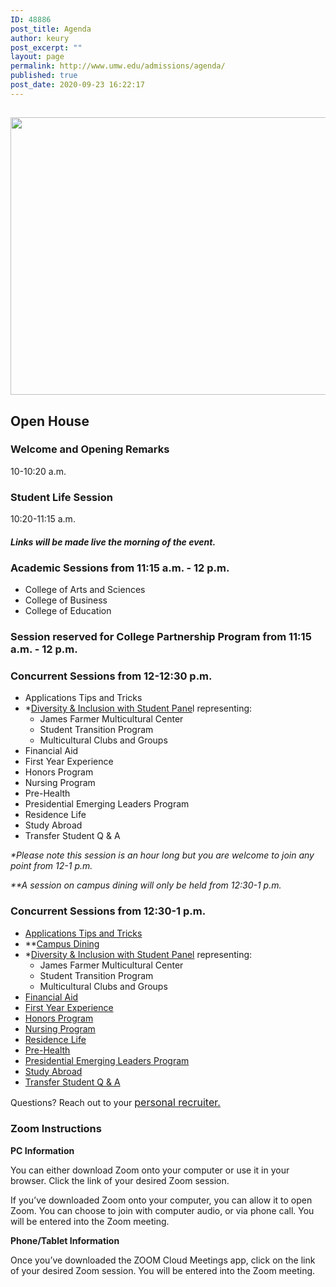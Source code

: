 ```yaml
---
ID: 48886
post_title: Agenda
author: keury
post_excerpt: ""
layout: page
permalink: http://www.umw.edu/admissions/agenda/
published: true
post_date: 2020-09-23 16:22:17
---
```

<h2><img class="aligncenter size-page-feature wp-image-48887" src="http://www.umw.edu/admissions/wp-content/uploads/sites/6/2020/09/Lee-Hall-Sept-2020-1140x460.jpg" alt="" width="1100" height="444" /></h2>
<h2>Open House</h2>
<h3><strong>Welcome and Opening Remarks
</strong></h3>
10-10:20 a.m.
<h3><strong>Student Life Session
</strong></h3>
10:20-11:15 a.m.
<h4><em>Links will be made live the morning of the event.  </em></h4>
<h3><strong>Academic Sessions from 11:15 a.m. - 12 p.m.</strong></h3>
<ul>
 	<li>College of Arts and Sciences</li>
 	<li>College of Business</li>
 	<li>College of Education</li>
</ul>
<h3>Session reserved for College Partnership Program from 11:15 a.m. - 12 p.m.</h3>
<h3><strong>Concurrent Sessions from 12-12:30 p.m.</strong></h3>
<ul>
 	<li>Applications Tips and Tricks</li>
 	<li>*<a href="https://umw-sso.zoom.us/j/82735344754?pwd=ZFE0RzArbHpUTG0rSTc0WWVSRW5GZz09">Diversity &amp; Inclusion with Student Pane</a>l representing:
<ul>
 	<li>James Farmer Multicultural Center</li>
 	<li>Student Transition Program</li>
 	<li>Multicultural Clubs and Groups</li>
</ul>
</li>
 	<li>Financial Aid</li>
 	<li>First Year Experience</li>
 	<li>Honors Program</li>
 	<li>Nursing Program</li>
 	<li>Pre-Health</li>
 	<li>Presidential Emerging Leaders Program</li>
 	<li>Residence Life</li>
 	<li>Study Abroad</li>
 	<li>Transfer Student Q &amp; A</li>
</ul>
<em>*Please note this session is an hour long but you are welcome to join any point from 12-1 p.m.</em>

<em>**A session on campus dining will only be held from 12:30-1 p.m. </em>
<h3><strong>Concurrent Sessions from 12:30-1 p.m.</strong></h3>
<ul>
 	<li><a href="https://umw-sso.zoom.us/j/85220801343?pwd=WGU2blB2KzNZSUU1Z0dSaUZNVmtZQT09">Applications Tips and Tricks</a></li>
 	<li>**<a href="https://umw-sso.zoom.us/j/89204093944?pwd=bmZ4R3NOMVBmdjMzeUV2YTZXV29oUT09">Campus Dining</a></li>
 	<li>*<a href="https://umw-sso.zoom.us/j/82735344754?pwd=ZFE0RzArbHpUTG0rSTc0WWVSRW5GZz09">Diversity &amp; Inclusion with Student Panel</a> representing:
<ul>
 	<li>James Farmer Multicultural Center</li>
 	<li>Student Transition Program</li>
 	<li>Multicultural Clubs and Groups</li>
</ul>
</li>
 	<li><a href="https://umw-sso.zoom.us/j/88098691415?pwd=OU1mcTBjN2lrMUt4RmcrNHpzWXB4UT09">Financial Aid</a></li>
 	<li><a href="https://umw-sso.zoom.us/j/86323368421?pwd=WGZuSkZOYzZOVnFUeXBtS0VsbnVVZz09">First Year Experience</a></li>
 	<li><a href="https://umw-sso.zoom.us/j/86516978770?pwd=cVhOU0VmTHo3VFdaUGh6azNodFNLZz09">Honors Program</a></li>
 	<li><a href="https://umw-sso.zoom.us/j/84640212261">Nursing Program</a></li>
 	<li><a href="https://umw-sso.zoom.us/j/85311360765">Residence Life</a></li>
 	<li><a href="https://umw-sso.zoom.us/j/87393914385">Pre-Health</a></li>
 	<li><a href="https://umw-sso.zoom.us/j/81181681109?pwd=SW51K3VpTC9QMjVqZ3EycjFVdlYzQT09">Presidential Emerging Leaders Program</a></li>
 	<li><a href="https://umw-sso.zoom.us/j/87347021071?pwd=NFRZVHRjOEY5VVh5TFFWejBuL1ZYdz09">Study Abroad</a></li>
 	<li><a href="https://umw-sso.zoom.us/j/86734993496?pwd=bktaTkxIbWhIWGtxbmFxUWRXSi85Zz09">Transfer Student Q &amp; A</a></li>
</ul>
Questions? Reach out to your <a style="font-size: 16px" href="https://www.umw.edu/admissions/meet-us/">personal recruiter.</a>
<h3>Zoom Instructions</h3>
<strong>PC Information</strong>

You can either download Zoom onto your computer or use it in your browser. Click the link of your desired Zoom session.

If you’ve downloaded Zoom onto your computer, you can allow it to open Zoom. You can choose to join with computer audio, or via phone call. You will be entered into the Zoom meeting.

<strong>Phone/Tablet Information</strong>

Once you’ve downloaded the ZOOM Cloud Meetings app, click on the link of your desired Zoom session. You will be entered into the Zoom meeting.